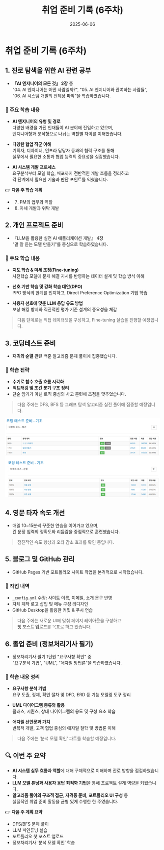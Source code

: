 ﻿---
title: "취업 준비 기록 (6주차)"
date: 2025-06-06
layout: post
categories: [취업준비]
tags: [AI, 코딩테스트, 졸업준비, 타자연습, 프로젝트, GitHub]
---

# 취업 준비 기록 (6주차)

## 1. 진로 탐색을 위한 AI 관련 공부

- **『AI 엔지니어의 모든 것』 2장** 중  
  "04. AI 엔지니어는 어떤 사람일까?", "05. AI 엔지니어와 관여하는 사람들",  
  "06. AI 시스템 개발의 전체상 파악"을 학습하였습니다.

### 📌 주요 학습 내용
- **AI 엔지니어의 유형 및 경로**  
  다양한 배경을 가진 인재들이 AI 분야에 진입하고 있으며,  
  엔지니어형과 분석형으로 나뉘는 역할별 차이를 이해했습니다.

- **다양한 협업 직군 이해**  
  기획자, 디자이너, 인프라 담당자 등과의 협력 구조를 통해  
  실무에서 필요한 소통과 협업 능력의 중요성을 실감했습니다.

- **AI 시스템 개발 프로세스**  
  요구분석부터 모델 학습, 배포까지 전반적인 개발 흐름을 정리하고  
  각 단계에서 필요한 기술과 판단 포인트를 익혔습니다.

👉 **다음 주 학습 계획**  
- 07) PM의 업무와 역할  
- 08) 자체 개발과 위탁 개발


## 2. 개인 프로젝트 준비

- 『LLM을 활용한 실전 AI 애플리케이션 개발』 4장  
  "말 잘 듣는 모델 만들기"를 중심으로 학습하였습니다.

### 📌 주요 학습 내용
- **지도 학습 & 미세 조정(Fine-tuning)**  
  사전학습 모델에 문제 해결 지시를 반영하는 데이터 설계 및 학습 방식 이해

- **선호 기반 학습 및 강화 학습 대안(DPO)**  
  PPO 방식의 한계를 인지하고, Direct Preference Optimization 기법 학습

- **사용자 선호에 맞춘 LLM 응답 유도 방법**  
  보상 해킹 방지와 직관적인 평가 기준 설계의 중요성을 체감

> 다음 단계로는 직접 데이터셋을 구성하고, Fine-tuning 실습을 진행할 예정입니다.


## 3. 코딩테스트 준비

- **재귀와 순열** 관련 백준 알고리즘 문제 풀이에 집중했습니다.

### 📌 학습 전략
- **수기로 함수 호출 흐름 시각화**  
- **백트래킹 및 조건 분기 구조 정리**  
- 단순 암기가 아닌 로직 중심의 사고 훈련에 초점을 맞추었습니다.

> 다음 주에는 DFS, BFS 등 그래프 탐색 알고리즘 실전 풀이에 집중할 예정입니다.

![](/images/0606/0606-1.png)
![](/images/0606/0606-2.png)

## 4. 영문 타자 속도 개선

- 매일 10~15분씩 꾸준한 연습을 이어가고 있으며,  
  긴 문장 입력의 정확도와 리듬감을 중점적으로 훈련했습니다.

> 점진적인 속도 향상과 오타 감소 효과를 확인 중입니다.


## 5. 블로그 및 GitHub 관리

- GitHub Pages 기반 포트폴리오 사이트 작업을 본격적으로 시작했습니다.

### 🔧 작업 내역
- `_config.yml` 수정: 사이트 이름, 이메일, 소개 문구 반영  
- 자체 제작 로고 삽입 및 메뉴 구성 리디자인  
- GitHub Desktop을 활용한 커밋 & 푸시 연습

> 다음 주에는 새로운 UI에 맞춰 페이지 레이아웃을 구성하고  
> **첫 포스트 업로드**를 목표로 하고 있습니다.


## 6. 졸업 준비 (정보처리기사 필기)

- 정보처리기사 필기 1단원 "요구사항 확인" 중  
  "요구분석 기법", "UML", "애자일 방법론"을 학습하였습니다.

### 📌 학습 내용 정리
- **요구사항 분석 기법**  
  요구 도출, 정제, 확인 절차 및 DFD, ERD 등 기능 모델링 도구 정리

- **UML 다이어그램 종류와 활용**  
  클래스, 시퀀스, 상태 다이어그램의 용도 및 구성 요소 학습

- **애자일 선언문과 가치**  
  반복적 개발, 고객 협업 중심의 애자일 철학 및 방법론 이해

> 다음 주에는 ‘분석 모델 확인’ 파트를 학습할 예정입니다.


## 🔍 이번 주 요약

- **AI 시스템 실무 흐름과 역할**에 대해 구체적으로 이해하며 진로 방향을 점검하였습니다.  
- **LLM 모델 튜닝과 사용자 응답 최적화 기법**을 통해 프로젝트 설계 역량을 키웠습니다.  
- **알고리즘 풀이의 구조적 접근**, **자격증 준비**, **포트폴리오 UI 구성** 등  
  실질적인 취업 준비 활동을 균형 있게 수행한 한 주였습니다.

👉 **다음 주 계획 요약**
- DFS/BFS 문제 풀이
- LLM 파인튜닝 실습
- 포트폴리오 첫 포스트 업로드
- 정보처리기사 ‘분석 모델 확인’ 학습
